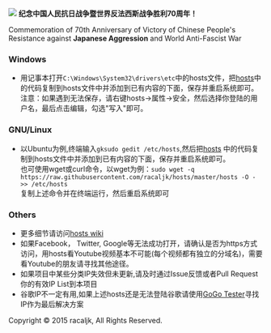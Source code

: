 ![](http://gb.cri.cn/mmsource/images/2015/04/07/nk20150401016.jpg)
**纪念中国人民抗日战争暨世界反法西斯战争胜利70周年！**

Commemoration of 70th Anniversary of Victory of Chinese People's Resistance against **Japanese Aggression** and World Anti-Fascist War

### Windows
* 用记事本打开`C:\Windows\System32\drivers\etc`中的hosts文件，把[hosts](https://raw.githubusercontent.com/racaljk/hosts/master/hosts)中的代码复制到hosts文件中并添加到已有内容的下面，保存并重启系统即可。
<br>注意：如果遇到无法保存，请右键hosts->属性->安全，然后选择你登陆的用户名，最后点击编辑，勾选"写入"即可。

### GNU/Linux 
* 以Ubuntu为例,终端输入`gksudo gedit /etc/hosts`,然后把[hosts](https://raw.githubusercontent.com/racaljk/hosts/master/hosts) 中的代码复制到hosts文件中并添加到已有内容的下面，保存并重启系统即可。
<br>也可使用wget或curl命令，以wget为例：`sudo wget -q https://raw.githubusercontent.com/racaljk/hosts/master/hosts -O - >> /etc/hosts`
<br>复制上述命令并在终端运行，然后重启系统即可

### Others
* 更多细节请访问[hosts wiki](https://github.com/racaljk/hosts/wiki)
* 如果Facebook， Twitter, Google等无法成功打开，请确认是否为https方式访问，用hosts看Youtube视频基本不可能(每个视频都有独立的分域名)，需要看Youtube的朋友请寻找其他途径。
* 如果项目中某些分类IP失效但未更新,请及时通过Issue反馈或者Pull Request你的有效IP List到本项目
* 谷歌IP不一定有用,如果上述hosts还是无法登陆谷歌请使用[GoGo Tester](https://raw.githubusercontent.com/azzvx/gogotester/2.3/GoGo%20Tester/bin/Release/GoGo%20Tester.exe)寻找IP作为最后解决方案

Copyright © 2015 racaljk, All Rights Reserved.
